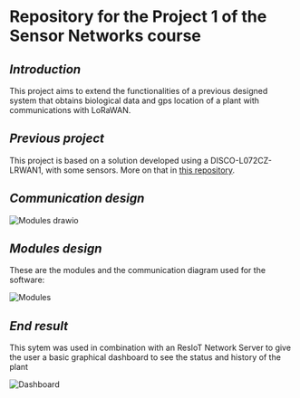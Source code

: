 # Repository for the Project 1 of the Sensor Networks course

## _Introduction_

This project aims to extend the functionalities of a previous designed system that obtains biological data and gps location of a plant with communications with LoRaWAN.

## _Previous project_

This project is based on a solution developed using a DISCO-L072CZ-LRWAN1, with some sensors. More on that in [this repository](]https://github.com/RyvenKappa/EPCIoT_Final_Project).

## _Communication design_

![Modules drawio](https://github.com/user-attachments/assets/e6835822-a97e-465d-b005-590d6bf03f4f)

## _Modules design_

These are the modules and the communication diagram used for the software:

![Modules](https://github.com/user-attachments/assets/75b0a8af-fc8e-4580-91bb-60c52af0151c)

## _End result_
This sytem was used in combination with an ResIoT Network Server to give the user a basic graphical dashboard to see the status and history of the plant

![Dashboard](https://github.com/user-attachments/assets/6184ef87-5f43-4871-88c1-6f8016f5842f)
